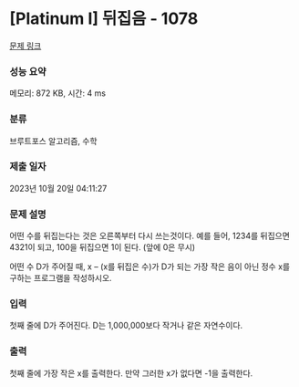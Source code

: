 # [Platinum I] 뒤집음 - 1078 

[문제 링크](https://www.acmicpc.net/problem/1078) 

### 성능 요약

메모리: 872 KB, 시간: 4 ms

### 분류

브루트포스 알고리즘, 수학

### 제출 일자

2023년 10월 20일 04:11:27

### 문제 설명

<p>어떤 수를 뒤집는다는 것은 오른쪽부터 다시 쓰는것이다. 예를 들어, 1234를 뒤집으면 4321이 되고, 100을 뒤집으면 1이 된다. (앞에 0은 무시)</p>

<p>어떤 수 D가 주어질 때, x – (x를 뒤집은 수)가 D가 되는 가장 작은 음이 아닌 정수 x를 구하는 프로그램을 작성하시오.</p>

### 입력 

 <p>첫째 줄에 D가 주어진다. D는 1,000,000보다 작거나 같은 자연수이다.</p>

### 출력 

 <p>첫째 줄에 가장 작은 x를 출력한다. 만약 그러한 x가 없다면 -1을 출력한다.</p>

